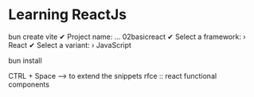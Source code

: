 # Learning ReactJs


bun create vite
✔ Project name: … 02basicreact
✔ Select a framework: › React
✔ Select a variant: › JavaScript

bun install

CTRL + Space --> to extend the snippets
rfce :: react functional components